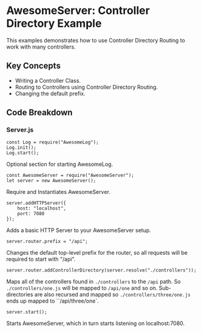 # AwesomeServer: Controller Directory Example

This examples demonstrates how to use Controller Directory Routing to work with many controllers.

## Key Concepts

 - Writing a Controller Class.
 - Routing to Controllers using Controller Directory Routing.
 - Changing the default prefix.

## Code Breakdown

### Server.js

```
const Log = require("AwesomeLog");
Log.init();
Log.start();
```

Optional section for starting AwesomeLog.

```
const AwesomeServer = require("AwesomeServer");
let server = new AwesomeServer();
```

Require and Instantiates AwesomeServer.

```
server.addHTTPServer({
	host: "localhost",
	port: 7080
});
```

Adds a basic HTTP Server to your AwesomeServer setup.

```
server.router.prefix = "/api";
```

Changes the default top-level prefix for the router, so all requests will be required to start with "/api".

```
server.router.addControllerDirectory(server.resolve("./controllers"));
```

Maps all of the controllers found in `./controllers` to the `/api` path. So `./controllers/one.js` will be mapped to `/api/one` and so on.  Sub-directories are also recursed and mapped so `./controllers/three/one.js` ends up mapped to ``/api/three/one`.

```
server.start();
```

Starts AwesomeServer, which in turn starts listening on localhost:7080.
